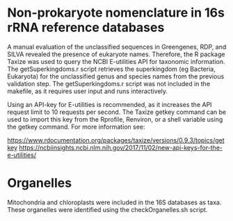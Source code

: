 # Non-prokaryote nomenclature in 16s rRNA reference databases

A manual evaluation of the unclassified sequences in Greengenes, RDP, and SILVA revealed the presence of eukaryote names. Therefore, the R package Taxize was used to query the NCBI E-utilities API for taxonomic information. The getSuperkingdoms.r script retrieves the superkingdom (eg Bacteria, Eukaryota) for the unclassified genus and species names from the previous validation step. The getSuperkingdoms.r script was not included in the makefile, as it requires user input and runs interactively. 

Using an API-key for E-utilities is recommended, as it increases the API request limit to 10 requests per second. The Taxize getkey command can be used to import this key from the Rprofile, Renviron, or a shell variable using the getkey command. For more information see:

https://www.rdocumentation.org/packages/taxize/versions/0.9.3/topics/getkey
https://ncbiinsights.ncbi.nlm.nih.gov/2017/11/02/new-api-keys-for-the-e-utilities/

# Organelles

Mitochondria and chloroplasts were included in the 16S databases as taxa. These organelles were identified using the checkOrganelles.sh script.
